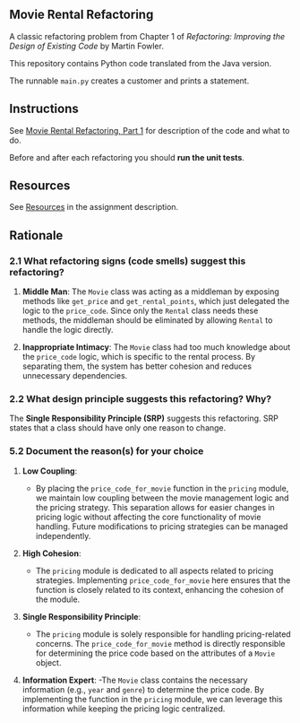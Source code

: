 ## Movie Rental Refactoring

A classic refactoring problem from Chapter 1 of
_Refactoring: Improving the Design of Existing Code_ by Martin Fowler.  

This repository contains Python code translated from the Java version.

The runnable `main.py` creates a customer and prints a statement.


## Instructions

See [Movie Rental Refactoring, Part 1](https://cpske.github.io/ISP/assignment/movierental/movierental-part1) for description of the code and what to do.

Before and after each refactoring you should **run the unit tests**.

## Resources

See [Resources](https://cpske.github.io/ISP/assignment/movierental/movierental-part1#resources) in the assignment description.


## Rationale

### 2.1 What refactoring signs (code smells) suggest this refactoring?

1. **Middle Man**: The `Movie` class was acting as a middleman by exposing methods like `get_price` and `get_rental_points`, which just delegated the logic to the `price_code`. Since only the `Rental` class needs these methods, the middleman should be eliminated by allowing `Rental` to handle the logic directly.

2. **Inappropriate Intimacy**: The `Movie` class had too much knowledge about the `price_code` logic, which is specific to the rental process. By separating them, the system has better cohesion and reduces unnecessary dependencies.

### 2.2 What design principle suggests this refactoring? Why?

The **Single Responsibility Principle (SRP)** suggests this refactoring. SRP states that a class should have only one reason to change.

### 5.2 Document the reason(s) for your choice

1. **Low Coupling**:
   - By placing the `price_code_for_movie` function in the `pricing` module, we maintain low coupling between the movie management logic and the pricing strategy. This separation allows for easier changes in pricing logic without affecting the core functionality of movie handling. Future modifications to pricing strategies can be managed independently.

2. **High Cohesion**:
    - The `pricing` module is dedicated to all aspects related to pricing strategies. Implementing `price_code_for_movie` here ensures that the function is closely related to its context, enhancing the cohesion of the module.
   
3. **Single Responsibility Principle**:
   - The `pricing` module is solely responsible for handling pricing-related concerns. The `price_code_for_movie` method is directly responsible for determining the price code based on the attributes of a `Movie` object. 

4. **Information Expert**:
   -The `Movie` class contains the necessary information (e.g., `year` and `genre`) to determine the price code. By implementing the function in the `pricing` module, we can leverage this information while keeping the pricing logic centralized.